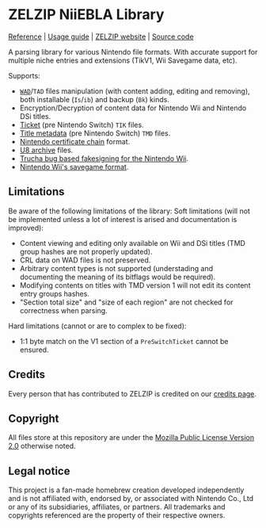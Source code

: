 <!--
  DO NOT EDIT!
  THIS IS A MACHINE GENERATED FILE

  Seeded with the data stored at `README.md.template.nix`,
  to regenerate the file run `forja fix` or `forja gen`.
-->

# ZELZIP NiiEBLA Library
[Reference](https://docs.rs/zelzip_niiebla) | [Usage guide](https://docs.zelzip.dev/niiebla/niiebla.html) | [ZELZIP website](https://zelzip.dev) | [Source code](https://github.com/ZELZIP/ZELZIP)

A parsing library for various Nintendo file formats. With accurate support for multiple niche entries and extensions (TikV1, Wii Savegame data, etc).

Supports:

- [`WAD`](https://wiibrew.org/wiki/WAD_files)/`TAD` files manipulation (with content adding, editing and removing), both installable (`Is`/`ib`) and backup (`Bk`) kinds.
- Encryption/Decryption of content data for Nintendo Wii and Nintendo DSi titles.
- [Ticket](https://wiibrew.org/wiki/Ticket) (pre Nintendo Switch) `TIK` files.
- [Title metadata](https://wiibrew.org/wiki/Title_metadata) (pre Nintendo Switch) `TMD` files.
- [Nintendo certificate chain](https://wiibrew.org/wiki/Certificate_chain) format.
- [U8 archive](https://wiibrew.org/wiki/U8_archive) files.
- [Trucha bug based fakesigning for the Nintendo Wii](https://wiibrew.org/wiki/Signing_bug).
- [Nintendo Wii's savegame format](https://wiibrew.org/wiki/Savegame_Files).

## Limitations

Be aware of the following limitations of the library:
Soft limitations (will not be implemented unless a lot of interest is arised and documentation is improved):

- Content viewing and editing only available on Wii and DSi titles (TMD group hashes are not properly updated).
- CRL data on WAD files is not preserved.
- Arbitrary content types is not supported (understading and documenting the meaning of its bitflags would be required).
- Modifying contents on titles with TMD version 1 will not edit its content entry groups hashes.
- "Section total size" and "size of each region" are not checked for correctness when parsing.

Hard limitations (cannot or are to complex to be fixed):

- 1:1 byte match on the V1 section of a `PreSwitchTicket` cannot be ensured.

## Credits
Every person that has contributed to ZELZIP is credited on our [credits page](https://zelzip.dev/credits).

## Copyright
All files store at this repository are under the [Mozilla Public License Version 2.0](https://www.mozilla.org/en-US/MPL/2.0/) otherwise noted.

## Legal notice
This project is a fan-made homebrew creation developed independently and is not affiliated with, endorsed by, or associated with Nintendo Co., Ltd or any of its subsidiaries, affiliates, or partners. All trademarks and copyrights referenced are the property of their respective owners.
